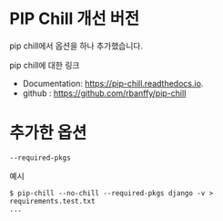 # PIP Chill 개선 버전

pip chill에서 옵션을 하나 추가했습니다.


pip chill에 대한 링크

* Documentation: https://pip-chill.readthedocs.io.
* github : https://github.com/rbanffy/pip-chill



# 추가한 옵션
`--required-pkgs`


예시
```shell
$ pip-chill --no-chill --required-pkgs django -v > requirements.test.txt
...

